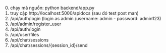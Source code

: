 0. chạy mã nguồn: python backend/app.py
1. truy cập http://localhost:5000/apidocs (sau đó test post man)
2. /api/auth/login (login as admin /username: admin - password: admin123)
3. /api/admin/register_user
4. /api/auth/login
5. /api/user/files
6. /api/chat/sessions
7. /api/chat/sessions/{session_id}/send
